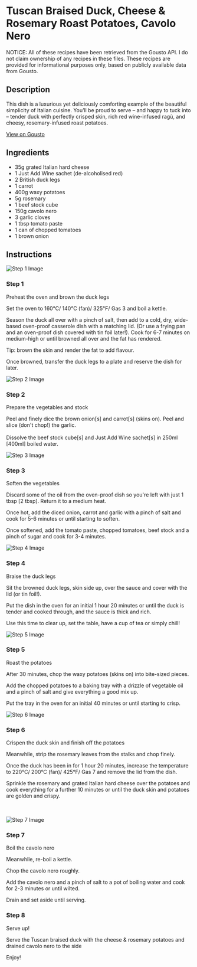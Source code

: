 # Tuscan Braised Duck, Cheese & Rosemary Roast Potatoes, Cavolo Nero

NOTICE: All of these recipes have been retrieved from the Gousto API. I do not claim ownership of any recipes in these files. These recipes are provided for informational purposes only, based on publicly available data from Gousto.

## Description

This dish is a luxurious yet deliciously comforting example of the beautiful simplicity of Italian cuisine. You’ll be proud to serve – and happy to tuck into – tender duck with perfectly crisped skin, rich red wine-infused ragù, and cheesy, rosemary-infused roast potatoes.

[View on Gousto](https://www.gousto.co.uk/recipes/cookbook/tuscan-braised-duck-cheese-rosemary-roast-potatoes-cavolo-nero)

## Ingredients

- 35g grated Italian hard cheese
- 1 Just Add Wine sachet (de-alcoholised red)
- 2 British duck legs
- 1 carrot
- 400g waxy potatoes
- 5g rosemary
- 1 beef stock cube
- 150g cavolo nero
- 3 garlic cloves
- 1 tbsp tomato paste
- 1 can of chopped tomatoes
- 1 brown onion

## Instructions

![Step 1 Image](https://production-media.gousto.co.uk/cms/recipe-step-image/1645.-step-1-x200.jpg)

### Step 1

Preheat the oven and brown the duck legs


Set the oven to 160°C/ 140°C (fan)/ 325°F/ Gas 3 and boil a kettle.


Season the duck all over with a pinch of salt, then add to a cold, dry, wide-based oven-proof casserole dish with a matching lid. (Or use a frying pan and an oven-proof dish covered with tin foil later!). Cook for 6-7 minutes on medium-high or until browned all over and the fat has rendered.


Tip: brown the skin and render the fat to add flavour.


Once browned, transfer the duck legs to a plate and reserve the dish for later.

![Step 2 Image](https://production-media.gousto.co.uk/cms/recipe-step-image/1645.-step-2-x200.jpg)

### Step 2

Prepare the vegetables and stock


Peel and finely dice the brown onion<span class="text-danger">[s]</span> and carrot<span class="text-danger">[s] </span>(skins on). Peel and slice (don't chop!) the garlic. <br /><br />Dissolve the beef stock cube<span class="text-danger">[s]</span> and Just Add Wine sachet<span class="text-danger">[s]</span> in 250ml <span class="text-danger">[400ml]</span> boiled water.

![Step 3 Image](https://production-media.gousto.co.uk/cms/recipe-step-image/1645.-step-3-x200.jpg)

### Step 3

Soften the vegetables


Discard some of the oil from the oven-proof dish so you're left with just 1 tbsp <span class="text-danger">[2 tbsp]</span>. Return it to a medium heat.


Once hot, add the diced onion, carrot and garlic with a pinch of salt and cook for 5-6 minutes or until starting to soften.


Once softened, add the tomato paste, chopped tomatoes, beef stock and a pinch of sugar and cook for 3-4 minutes.

![Step 4 Image](https://production-media.gousto.co.uk/cms/recipe-step-image/1645.-step-4-x200.jpg)

### Step 4

Braise the duck legs


Sit the browned duck legs, skin side up, over the sauce and cover with the lid (or tin foil!). 


Put the dish in the oven for an initial 1 hour 20 minutes or until the duck is tender and cooked through, and the sauce is thick and rich.


Use this time to clear up, set the table, have a cup of tea or simply chill!

![Step 5 Image](https://production-media.gousto.co.uk/cms/recipe-step-image/1645.-step-5-x200.jpg)

### Step 5

Roast the potatoes


After 30 minutes, chop the waxy potatoes (skins on) into bite-sized pieces.


Add the chopped potatoes to a baking tray with a drizzle of vegetable oil and a pinch of salt and give everything a good mix up.


Put the tray in the oven for an initial 40 minutes or until starting to crisp.

![Step 6 Image](https://production-media.gousto.co.uk/cms/recipe-step-image/1645.-step-6-x200.jpg)

### Step 6

Crispen the duck skin and finish off the potatoes


<span class="text-highlight">Meanwhile, strip the rosemary leaves from the stalks and chop finely.</span>


<span class="text-highlight">Once the duck has been in for 1 hour 20 minutes, increase the temperature to 220°C/ 200°C (fan)/ 425°F/ Gas 7 and remove the lid from the dish.</span>


Sprinkle the rosemary and<span class="text-highlight"> grated Italian hard cheese </span>over the potatoes and cook everything for a further 10 minutes or until the duck skin and potatoes are golden and crispy.<br /><br /><br />

![Step 7 Image](https://production-media.gousto.co.uk/cms/recipe-step-image/1645.-step-7-x200.jpg)

### Step 7

Boil the cavolo nero


Meanwhile, re-boil a kettle.


Chop the cavolo nero roughly.


Add the cavolo nero and a pinch of salt to a pot of boiling water and cook for 2-3 minutes or until wilted.


Drain and set aside until serving.

### Step 8

Serve up!


Serve the Tuscan braised duck with the cheese &amp; rosemary potatoes and drained cavolo nero to the side


Enjoy!

